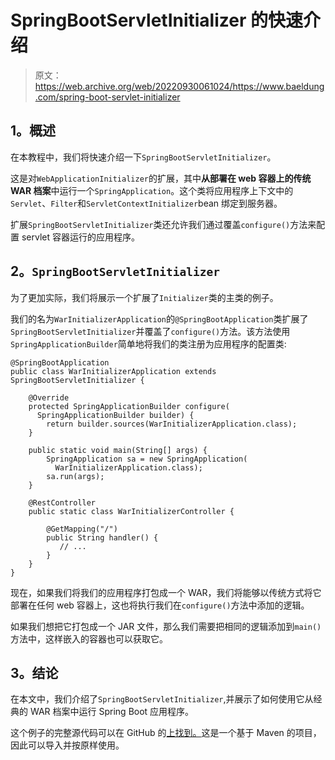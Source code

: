 # SpringBootServletInitializer 的快速介绍

> 原文：<https://web.archive.org/web/20220930061024/https://www.baeldung.com/spring-boot-servlet-initializer>

## 1。概述

在本教程中，我们将快速介绍一下`SpringBootServletInitializer`。

这是对`WebApplicationInitializer`的扩展，其中**从部署在 web 容器上的传统 WAR 档案**中运行一个`SpringApplication`。这个类将应用程序上下文中的`Servlet`、`Filter`和`ServletContextInitializer`bean 绑定到服务器。

扩展`SpringBootServletInitializer`类还允许我们通过覆盖`configure()`方法来配置 servlet 容器运行的应用程序。

## 2。`SpringBootServletInitializer`

为了更加实际，我们将展示一个扩展了`Initializer`类的主类的例子。

我们的名为`WarInitializerApplication`的`@SpringBootApplication`类扩展了`SpringBootServletInitializer`并覆盖了`configure()`方法。该方法使用`SpringApplicationBuilder`简单地将我们的类注册为应用程序的配置类:

```
@SpringBootApplication
public class WarInitializerApplication extends SpringBootServletInitializer {

    @Override
    protected SpringApplicationBuilder configure(
      SpringApplicationBuilder builder) {
        return builder.sources(WarInitializerApplication.class);
    }

    public static void main(String[] args) {
        SpringApplication sa = new SpringApplication(
          WarInitializerApplication.class);
        sa.run(args);
    }

    @RestController
    public static class WarInitializerController {

        @GetMapping("/")
        public String handler() {
           // ...
        }
    }
} 
```

现在，如果我们将我们的应用程序打包成一个 WAR，我们将能够以传统方式将它部署在任何 web 容器上，这也将执行我们在`configure()`方法中添加的逻辑。

如果我们想把它打包成一个 JAR 文件，那么我们需要把相同的逻辑添加到`main()`方法中，这样嵌入的容器也可以获取它。

## 3。结论

在本文中，我们介绍了`SpringBootServletInitializer`,并展示了如何使用它从经典的 WAR 档案中运行 Spring Boot 应用程序。

这个例子的完整源代码可以在 GitHub 的[上找到。](https://web.archive.org/web/20221206125728/https://github.com/eugenp/tutorials/tree/master/spring-boot-modules/spring-boot-mvc-4)这是一个基于 Maven 的项目，因此可以导入并按原样使用。